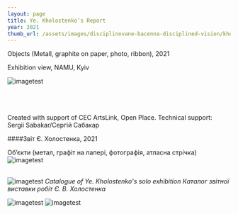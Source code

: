 ```yaml
---
layout: page
title: Ye. Kholostenko’s Report
year: 2021
thumb_url: /assets/images/disciplinovane-bacenna-disciplined-vision/kholostenko_web.jpg
---
```


<section markdown="1" class="EN">
Objects (Metall, graphite on paper, photo, ribbon), 2021 <br>


Exhibition view, NAMU, Kyiv <br>

![imagetest]({{site.baseurl}}/assets/images/kholostenko/kholostenko34-min.png)
<br><br>


<br><br>
Created with support of CEC ArtsLink, Open Place.
Technical support: Sergii Sabakar/Сергій Сабакар
</section>

<section markdown="1" class="UKR">
####Звіт Є. Холостенка, 2021

Об’єкти (метал, графіт на папері, фотографія, атласна стрічка) 
![imagetest]({{site.baseurl}}/assets/images/kholostenko/kholostenko09-min.png)
<br><br>

![imagetest]({{site.baseurl}}/assets/images/kholostenko/kholostenko18-min.png)
*Catalogue of Ye. Kholostenko's solo exhibition* *Каталог звітної виставки робіт Є. В. Холостенка*

![imagetest]({{site.baseurl}}/assets/images/kholostenko/kholostenko44-min.png#50)
![imagetest]({{site.baseurl}}/assets/images/kholostenko/kholostenko54-min.png#50)
</section>
